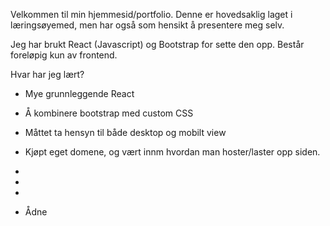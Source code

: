 Velkommen til min hjemmesid/portfolio.
Denne er hovedsaklig laget i læringsøyemed, men har også som hensikt å presentere meg selv.

Jeg har brukt React (Javascript) og Bootstrap for sette den opp.
Består foreløpig kun av frontend.


Hvar har jeg lært?
  - Mye grunnleggende React
  - Å kombinere bootstrap med custom CSS
  - Måttet ta hensyn til både desktop og mobilt view
  - Kjøpt eget domene, og vært innm hvordan man hoster/laster opp siden.
  -
  -
  -


- Ådne

